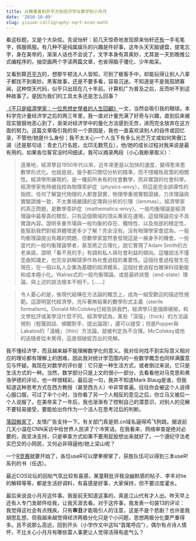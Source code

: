 ```yaml
---
title: 从舞墨者到开平方到经济学与数学到小月月
date: '2010-10-09'
slug: yixuan-calligraphy-sqrt-econ-math
---
```


看这标题，又是个大杂烩。先说怡轩：前几天惊奇地发现原来怡轩还[有](http://yixuan.cos.name/cn/2010/10/maple-singing-ink-waving)一手毛笔字，佩服佩服。有几种不是纯属娱乐的兴趣是件好事，这年头天天敲键盘，提笔忘字，身在美帝的，渐渐人话也不会说了，文字本身有其奥妙，尤其是一天到晚推公式编程序的，抽空画两个字读两篇文章，也省得脑子僵化、少年痴呆。

又看到算[开平方](http://www.matrix67.com/blog/archives/362)的，想那牛顿法人人皆知，可到了极客手中，却能玩得让别人八辈子都找不到奥妙。黑客故事，还是不要多看，容易沉迷。不知道是不是我孤陋寡闻，这种惊天代码，似乎只出现在几十年前。计算机广为普及之后，反而听不到这种故事了。是因为我们的工具太多还是怎么回事？

[《不只是經濟學家：一位思想史學者的人生回顧》](http://blog.ylib.com/lai/Archives/2010/10/04/16660)一文，当然会吸引我的眼球。本科学完计量经济学之后的两三年里，我一直对计量充满了好奇与兴趣，直到后来被现实狠狠地恶心到了，渐渐对经济学中的量化方法感到无奈，进而完全放弃在这方面的努力。这篇文章吸引我的另一个原因是，我也一直喜欢读别人的自传或回忆录，不管他/她是什么身份；我不太关心一个人当下有多么光芒万丈或如何笑傲江湖（还是那句话：青史几行名姓，北邙无数荒丘），他/她的成长过程对我来说是最有用的。如果各位客官没时间细读，我可以摘录两段（小心我断章取义）：

> 逐漸地，經濟學自1950年代以來，近年來更是以加快的速度，變得愈來愈數學形式化。也就是說，幾乎都只關切分析的精準，而不惜犧牲政策的相關性。經濟學所展現的，是一種前所未有的社會數學，而非實證的社會科學。經濟學家有時被指控為物理羨妒症（physics-envy），但這是完全誤導性的指控。任何了解當代物理的人都會證實，物理學重視實驗證據，力求理論與實驗證據一致，不太重視嚴謹的定理與分析的引理（lemmas）。經濟學家的真正問題，是數學羨妒症（mathematics-envy）。一般均衡理論是經濟理論中最尊貴的類型，只有這個領域的頂尖專家在運用。這個理論完全不具實證內容。證明多重市場與一般均衡的存在、獨特性、以及局部的穩定性，能幫助我們對經濟體增進多少了解？完全沒有。沒有物理學家會認為，一般均衡理論提出有趣的問題，但數學家當然會發現這是一展身手的機會。一些當代的一般均衡理論學者，甚至將之合理化，說它實現了Adam Smith的古老承諾，證明「看不見的手」有調和私人與社會利益的傾向。這種說法不僅歪曲知識史，也完全誤解競爭作為社會過程的重要性。這個社會過程發生在現在，在一個以私人企業為基礎的經濟體系，這個社會過程也確保科技動能和成本極小化。Walras式的一般均衡理論，或是最終狀態（end-state）理論，與上述的說法根本不相干。[……]

> 令人憂心的是，後現代結構在方法論的概念上，成為一組受歡迎的描述性規範。這證明當代經濟學，充斥著無結果的數學形式主義（sterile formalism)。Donald McColskey已經告訴我們，經濟學只是強辯硬拗，和文學批評或美學沒什麼不同。經濟學認為，某些「深描」（thick）的方法論規則（輕聲說話、傾聽對手、提出論證），還可以接受；但是Popper與Lakatos的「淺繪」（thin）方法論，就被判定為不合理。McColskey或他的追隨者從未覺得，這是個破綻百出的見解。

我不懂经济学，而且越来越不能理解数学化的意义。我对任何找不到实际意义相对应的理论都有理解上的困难，因此我对统计学范围内的一些数学概念也同样满腹意见与怀疑。我现在对数学的评价是：它只是一种生活方式，或者倒过来说，它只是生活方式的一种。当然，数学部分只是上文的很小一部分，去看看他对马克思和弗洛伊德的评论，也一样很精彩。最后说一句，我并不知道Mark Blaug是谁，但我知道这种思考方式在西方教授（甚至西方人）中非常普遍。往往你会被这个人说得心服口服，可过了半个小时，当你看了另一个人相反的意见之后，你立马又被后一个人说服了。在美帝呆了一年后，我也渐渐有了控制自己的潜意识，对别人的见解不要轻易接受，要能给出你作为一个活人在思考过后的判断。

[落园搬家了](http://www.loyhome.com/1029.html)，友情广告支持一下。有关部门真是把.cn域名逼得鸡飞狗跳。据说前几天小温在CNN采访中给世界人民讲了个冷笑话。在我看来，网络审查是绝对必要的，我坚决支持，只是审查方式如果不要用屁股想出来就好了。一个遵纪守法老实巴交的小网民，又何必非得逼他/她上梁山呢？

一个[R竞赛](http://www.dataists.com/2010/10/using-data-tools-to-find-data-tools-the-yo-dawg-of-data-hacking/)就要开始了，各位useR可以摩拳擦掌了，获胜队伍可以得到三本useR!系列的书（任选）。

最近COS论坛的回帖气氛比较有喜感，某童鞋批评我没幽默感的帖子、李丰对tie的解释等等，都是生活好调料，有喜感是好事，大家保持，但不要过度灌水。

最后来说说小月月这件事。我是前天知道这事的，真是江山代有才人出。昨天早上还有人专门发邮件给我，让我天涯去看。对于这件事，我发表一句装13的评论：我觉得这社会有点残疾。只有**审丑**才能吸引人的注意，这是不是个悲剧？也许是我胡思乱想，但我越来越觉得经济两极分化只是个小问题，思想两极分化要严重得多。且不说那么高远，回到开头（小学作文中这叫“首尾呼应”），偶尔有点诗人情怀，不比关心小月月有哪些雷人事更让人觉得活得有底气么？
